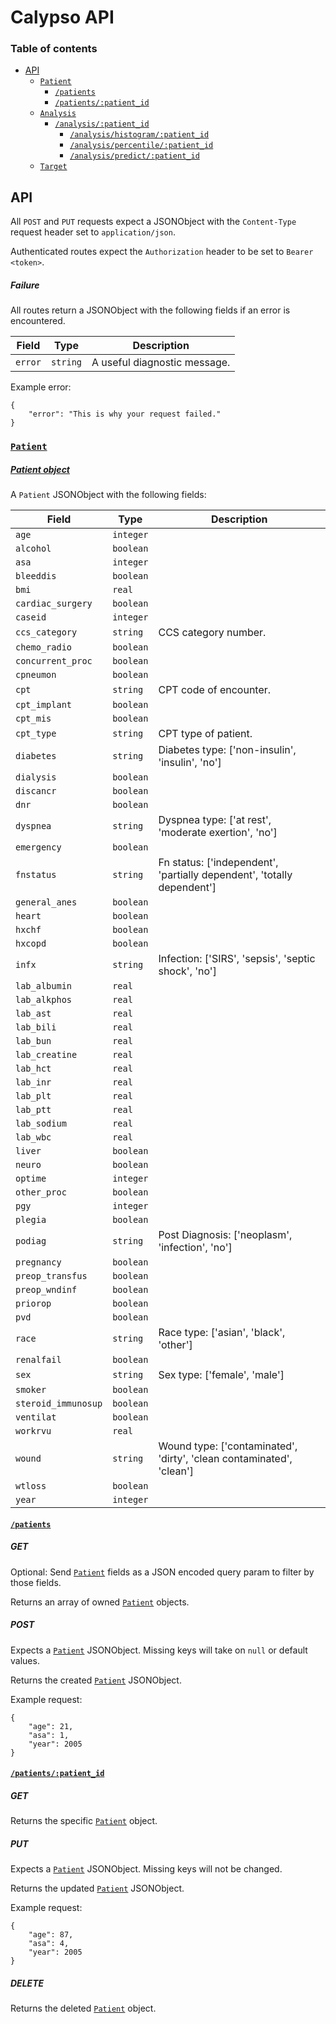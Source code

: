 # Calypso API

### Table of contents
* [API](#api)
	* [`Patient`](#patient)
		* [`/patients`](#patients)
		* [`/patients/:patient_id`](#patients-patient_id)
	* [`Analysis`](#analysis)
		* [`/analysis/:patient_id`](#analysis-all)
			* [`/analysis/histogram/:patient_id`](#analysis-histogram)
			* [`/analysis/percentile/:patient_id`](#analysis-percentile)
			* [`/analysis/predict/:patient_id`](#analysis-predict)
	* [`Target`](#target)

## API
All `POST` and `PUT` requests expect a JSONObject with the `Content-Type` request header set to `application/json`.

Authenticated routes expect the `Authorization` header to be set to `Bearer <token>`.

##### Failure
All routes return a JSONObject with the following fields if an error is encountered.

| Field   | Type     | Description                  |
| ------- | -------- | ---------------------------- |
| `error` | `string` | A useful diagnostic message. |

Example error:
```
{
	"error": "This is why your request failed."
}
```

### [`Patient`](#patient)
##### [Patient object](#patient-object)
A `Patient` JSONObject with the following fields:

|   Field               | Type           | Description
| --------------------- | -------------- | ---------------------------------------------------------------------- |
|   `age` 				| `integer`      |                                                                        |
|   `alcohol` 			| `boolean`      |                                                                        |
|   `asa` 				| `integer`      |                                                                        |
|   `bleeddis` 			| `boolean`      |                                                                        |
|   `bmi` 				| `real`         |                                                                        |
|   `cardiac_surgery` 	| `boolean`      |                                                                        |
|   `caseid` 			| `integer`      |                                                                        |
|   `ccs_category` 		| `string`       | CCS category number.                                                   |
|   `chemo_radio` 		| `boolean`      |                                                                        |
|   `concurrent_proc` 	| `boolean`      |                                                                        |
|   `cpneumon` 			| `boolean`      |                                                                        |
|   `cpt` 				| `string`       | CPT code of encounter.                                                 |
|   `cpt_implant` 		| `boolean`      |                                                                        |
|   `cpt_mis` 			| `boolean`      |                                                                        |
|   `cpt_type` 			| `string`       | CPT type of patient.                                                   |
|   `diabetes` 			| `string`       | Diabetes type: ['non-insulin', 'insulin', 'no']                        |
|   `dialysis` 			| `boolean`      |                                                                        |
|   `discancr` 			| `boolean`      |                                                                        |
|   `dnr` 				| `boolean`      |                                                                        |
|   `dyspnea` 			| `string`       | Dyspnea type: ['at rest', 'moderate exertion', 'no']                   |
|   `emergency` 		| `boolean`      |                                                                        |
|   `fnstatus` 			| `string`       | Fn status: ['independent', 'partially dependent', 'totally dependent'] |
|   `general_anes` 		| `boolean`      |                                                                        |
|   `heart` 			| `boolean`      |                                                                        |
|   `hxchf` 			| `boolean`      |                                                                        |
|   `hxcopd` 			| `boolean`      |                                                                        |
|   `infx` 				| `string`       | Infection: ['SIRS', 'sepsis', 'septic shock', 'no']                    |
|   `lab_albumin` 		| `real`         |                                                                        |
|   `lab_alkphos`		| `real`         |                                                                        |
|   `lab_ast` 			| `real`         |                                                                        |
|   `lab_bili` 			| `real`         |                                                                        |
|   `lab_bun` 			| `real`         |                                                                        |
|   `lab_creatine` 		| `real`         |                                                                        |
|   `lab_hct` 			| `real`         |                                                                        |
|   `lab_inr` 			| `real`         |                                                                        |
|   `lab_plt` 			| `real`         |                                                                        |
|   `lab_ptt` 			| `real`         |                                                                        |
|   `lab_sodium` 		| `real`         |                                                                        |
|   `lab_wbc` 			| `real`         |                                                                        |
|   `liver` 			| `boolean`      |                                                                        |
|   `neuro` 			| `boolean`      |                                                                        |
|   `optime` 			| `integer`      |                                                                        |
|   `other_proc` 		| `boolean`      |                                                                        |
|   `pgy` 				| `integer`      |                                                                        |
|   `plegia` 			| `boolean`      |                                                                        |
|   `podiag` 			| `string`       | Post Diagnosis: ['neoplasm', 'infection', 'no']                        |
|   `pregnancy` 		| `boolean`      |                                                                        |
|   `preop_transfus` 	| `boolean`      |                                                                        |
|   `preop_wndinf` 		| `boolean`      |                                                                        |
|   `priorop` 			| `boolean`      |                                                                        |
|   `pvd` 				| `boolean`      |                                                                        |
|   `race` 				| `string`       | Race type: ['asian', 'black', 'other']                                 |
|   `renalfail` 		| `boolean`      |                                                                        |
|   `sex` 				| `string`       | Sex type: ['female', 'male']                                           |
|   `smoker` 			| `boolean`      |                                                                        |
|   `steroid_immunosup` | `boolean`      |                                                                        |
|   `ventilat` 			| `boolean`      |                                                                        |
|   `workrvu` 			| `real`         |                                                                        |
|   `wound` 			| `string`       | Wound type: ['contaminated', 'dirty', 'clean contaminated', 'clean']   |
|   `wtloss` 			| `boolean`      |                                                                        |
|   `year` 				| `integer`      |                                                                        |

#### [`/patients`](#patients)
##### GET
Optional: Send [`Patient`](#patient-object) fields as a JSON encoded query param to filter by those fields.

Returns an array of owned [`Patient`](#patient-object) objects.

##### POST
Expects a [`Patient`](#patient-object) JSONObject. Missing keys will take on `null` or default values.

Returns the created [`Patient`](#patient-object) JSONObject.

Example request:
```
{
	"age": 21,
	"asa": 1,
	"year": 2005
}
```

#### [`/patients/:patient_id`](#patients-patient_id)
##### GET
Returns the specific [`Patient`](#patient-object) object.

##### PUT
Expects a [`Patient`](#patient-object) JSONObject. Missing keys will not be changed.

Returns the updated [`Patient`](#patient-object) JSONObject.

Example request:
```
{
	"age": 87,
	"asa": 4,
	"year": 2005
}
```

##### DELETE
Returns the deleted [`Patient`](#patient-object) object.
